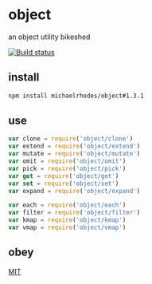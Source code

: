 # object

an object utility bikeshed

[![Build status](https://travis-ci.org/michaelrhodes/object.svg?branch=master)](https://travis-ci.org/michaelrhodes/object)


## install
```sh
npm install michaelrhodes/object#1.3.1
```

## use
```js
var clone = require('object/clone')
var extend = require('object/extend')
var mutate = require('object/mutate')
var omit = require('object/omit')
var pick = require('object/pick')
var get = require('object/get')
var set = require('object/set')
var expand = require('object/expand')

var each = require('object/each')
var filter = require('object/filter')
var kmap = require('object/kmap')
var vmap = require('object/vmap')
```

## obey
[MIT](https://opensource.org/licenses/MIT)

